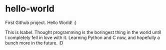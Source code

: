 # hello-world
First Github project. Hello World! :)

This is Isabel. Thought programming is the boringest thing in the world 
until I completely fell in love with it. Learning Python and C now, and hopefully 
a bunch more in the future. :D 
